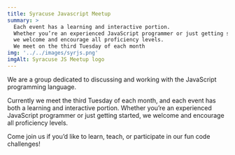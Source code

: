 ```yaml
---
title: Syracuse Javascript Meetup
summary: >
  Each event has a learning and interactive portion.
  Whether you’re an experienced JavaScript programmer or just getting started,
  we welcome and encourage all proficiency levels.
  We meet on the third Tuesday of each month
img: '../../images/syrjs.png'
imgAlt: Syracuse JS Meetup logo
---
```


We are a group dedicated to discussing and working with the JavaScript programming language.

Currently we meet the third Tuesday of each month, and each event has both a learning and
interactive portion. Whether you’re an experienced JavaScript programmer or just getting started,
we welcome and encourage all proficiency levels.

Come join us if you’d like to learn, teach, or participate in our fun code challenges!
